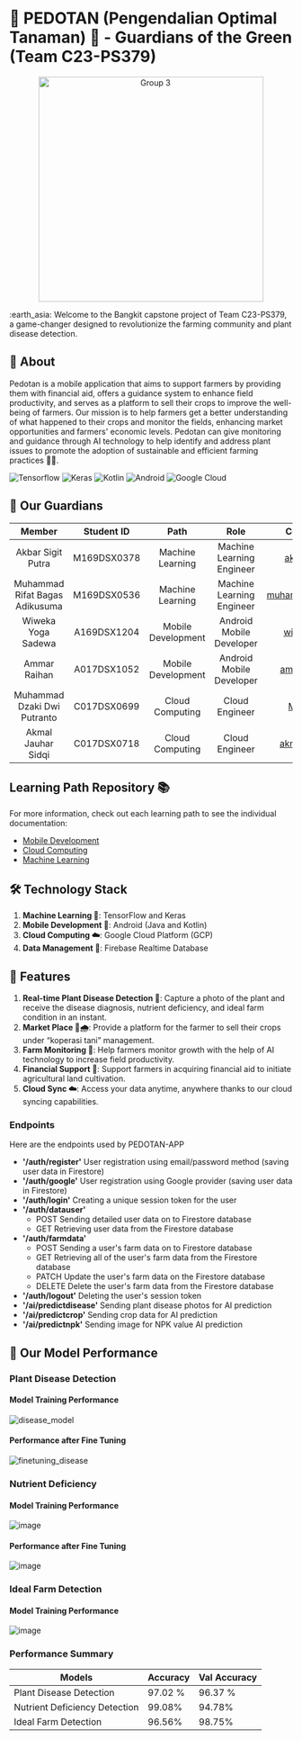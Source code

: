 # 🌱 PEDOTAN (Pengendalian Optimal Tanaman) 🌿 - Guardians of the Green (Team C23-PS379)

<p align="center">
  <img src="https://github.com/akbarsigit/Pedotan/assets/69757628/34a01426-9dd1-4b3f-8df0-69d64ba56388" alt="Group 3" width="400" height="400">
</p>
:earth_asia: Welcome to the Bangkit capstone project of Team C23-PS379, a game-changer designed to revolutionize the farming community and plant disease detection.

## 🎯 About 
Pedotan is a mobile application that aims to support farmers by providing them with financial aid, offers a guidance system to enhance field productivity, and serves as a platform to sell their crops to improve the well-being of farmers. Our mission is to help farmers get a better understanding of what happened to their crops and monitor the fields, enhancing market opportunities and farmers' economic levels. Pedotan can give monitoring and guidance through AI technology to help identify and address plant issues to  promote the adoption of sustainable and efficient farming practices 🧪🔬.


![Tensorflow](https://img.shields.io/badge/TensorFlow-FF6F00?style=for-the-badge&logo=tensorflow&logoColor=white)
![Keras](https://img.shields.io/badge/Keras-FF0000?style=for-the-badge&logo=keras&logoColor=white)
![Kotlin](https://img.shields.io/badge/Kotlin-0095D5?&style=for-the-badge&logo=kotlin&logoColor=white)
![Android](https://img.shields.io/badge/Android-3DDC84?style=for-the-badge&logo=android&logoColor=white)
![Google Cloud](https://img.shields.io/badge/Google_Cloud-4285F4?style=for-the-badge&logo=google-cloud&logoColor=white)


## 👥 Our Guardians
|            Member           | Student ID |        Path        |                    Role                    |                                                       Contacts                                                      |
| :-------------------------: | :--------: | :----------------: | :----------------------------------------: | :-----------------------------------------------------------------------------------------------------------------: |
| Akbar Sigit Putra  | M169DSX0378 |  Machine Learning  |Machine Learning Engineer |[akbarsigit](https://github.com/akbarsigit)|
| Muhammad Rifat Bagas Adikusuma | M169DSX0536  |  Machine Learning  | Machine Learning Engineer |   [muhammadrifatba](https://github.com/muhammadrifatba) |  |
| Wiweka Yoga Sadewa| A169DSX1204 | Mobile Development | Android Mobile Developer | [wiweka24](https://github.com/wiweka24) |
| Ammar Raihan | A017DSX1052  | Mobile Development |          Android Mobile Developer          |    [ammarraihn](https://github.com/ammarraihn)   |
| Muhammad Dzaki Dwi Putranto  | C017DSX0699  |   Cloud Computing  |               Cloud Engineer              |  [M Dzaki](https://github.com/mukiwito)         |
| Akmal Jauhar Sidqi | C017DSX0718  |   Cloud Computing  |  Cloud Engineer        | [akmaljauhar](https://github.com/akmaljauhar) |


## Learning Path Repository 📚
For more information, check out each learning path to see the individual documentation:
- [Mobile Development](https://github.com/wiweka24/Pedotan-MD)
- [Cloud Computing](https://github.com/mukiwito/Pedotan-CC)
- [Machine Learning](https://github.com/akbarsigit/Pedotan-MachineLearning)


## 🛠️ Technology Stack
1. **Machine Learning 🧠**: TensorFlow and Keras
2. **Mobile Development 📱**: Android (Java and Kotlin)
3. **Cloud Computing ☁️**: Google Cloud Platform (GCP)
4. **Data Management 💽**: Firebase Realtime Database 


## 🌟 Features
1. **Real-time Plant Disease Detection 📸**: Capture a photo of the plant and receive the disease diagnosis, nutrient deficiency, and ideal farm condition in an instant.
2. **Market Place 🛒🌧️**: Provide a platform for the farmer to sell their crops under “koperasi tani” management.
3. **Farm Monitoring 🌾**: Help farmers monitor growth with the help of AI technology to increase field productivity.
4. **Financial Support 💸**: Support farmers in acquiring financial aid to initiate agricultural land cultivation.
5. **Cloud Sync ☁️**: Access your data anytime, anywhere thanks to our cloud syncing capabilities.

### Endpoints
Here are the endpoints used by PEDOTAN-APP
 - **'/auth/register'**
	User registration using email/password method (saving user data in Firestore)
- **'/auth/google'**
	User registration using Google provider (saving user data in Firestore)
- **'/auth/login'**
	Creating a unique session token for the user
- **'/auth/datauser'**
	- POST
		Sending detailed user data on to Firestore database
	- GET
		Retrieving user data from the Firestore database
- **'/auth/farmdata'**
	- POST
		Sending a user's farm data on to Firestore database
	- GET
		Retrieving all of the user's farm data from the Firestore database
	- PATCH
		Update the user's farm data on the Firestore database
	- DELETE
   		Delete the user's farm data from the Firestore database
- **'/auth/logout'**
	Deleting the user's session token
- **'/ai/predictdisease'**
	Sending plant disease photos for AI prediction
- **'/ai/predictcrop'**
	Sending crop data for AI prediction
- **'/ai/predictnpk'**
	Sending image for NPK value AI prediction


## 🚀 Our Model Performance
### Plant Disease Detection
#### Model Training Performance
![disease_model](https://github.com/akbarsigit/Pedotan-MachineLearning/assets/72943849/3bc7834a-53fd-4500-bab7-7bbf054b112e)
#### Performance after Fine Tuning
![finetuning_disease](https://github.com/akbarsigit/Pedotan-MachineLearning/assets/72943849/021fff2b-adc2-4ee6-8794-ae958849b807)

### Nutrient Deficiency
#### Model Training Performance
![image](https://github.com/akbarsigit/Pedotan-MachineLearning/assets/72943849/acf1c620-55b9-4073-b5fa-f7eff95ffc8d)
#### Performance after Fine Tuning
![image](https://github.com/akbarsigit/Pedotan-MachineLearning/assets/72943849/517c78e3-7b5d-4db4-9eb0-be574303d9b0)

### Ideal Farm Detection
#### Model Training Performance
![image](https://github.com/akbarsigit/Pedotan-MachineLearning/assets/72943849/bd0a0f40-e9aa-4dc9-89b0-4f37746bbc8c)

### Performance Summary
Models | Accuracy | Val Accuracy
------------ | ------------- | -------------
Plant Disease Detection | 97.02 % | 96.37 %
Nutrient Deficiency Detection | 99.08% | 94.78%
Ideal Farm Detection | 96.56% | 98.75%



